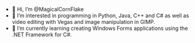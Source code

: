 - 👋 Hi, I’m @MagicalCornFlake
- 👀 I’m interested in programming in Python, Java, C++ and C# as well as video editing with Vegas and image manipulation in GIMP.
- 🌱 I’m currently learning creating Windows Forms applications using the .NET Framework for C#.
<!--- - 💞️ I’m looking to collaborate on ... N/A
- 📫 How to reach me ... N/A --->

<!---
MagicalCornFlake/MagicalCornFlake is a ✨ special ✨ repository because its `README.md` (this file) appears on your GitHub profile.
You can click the Preview link to take a look at your changes.
--->
